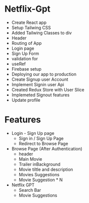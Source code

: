 # Netflix-Gpt

- Create React app
- Setup Tailwing CSS
- Added Tailwing Classes to div
- Header
- Routing of App
- Login page
- Sign Up Form
- validation for
- useRef
- Firebase setup
- Deploying our app to production
- Create Signup user Account
- Implement Signin user Api
- Created Redux Store with User Slice
- Implemeted Signout features
- Update profile

# Features

- Login - Sign Up page
  - Sign in / Sign Up Page
  - Redirect to Browse Page
- Browse Page (After Authentication)
  - header
  - Main Movie
  - Trailer inBackground
  - Movie tiltle and description
  - Movies Suggestions
  - Movie Suggestion \* N
- Netflix GPT
  - Search Bar
  - Movie Suggestions
